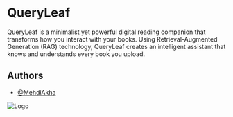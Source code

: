# QueryLeaf

QueryLeaf is a minimalist yet powerful digital reading companion that transforms how you interact with your books. Using Retrieval-Augmented Generation (RAG) technology, QueryLeaf creates an intelligent assistant that knows and understands every book you upload.

## Authors

- [@MehdiAkha](https://www.github.com/MehdiAkha)

![Logo]("assets/images/logo.png")
